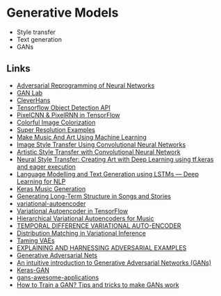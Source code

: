 # Generative Models

* Style transfer
* Text generation
* GANs

## Links
* [Adversarial Reprogramming of Neural Networks](https://arxiv.org/abs/1806.11146)
* [GAN Lab](https://poloclub.github.io/ganlab/)
* [CleverHans](https://github.com/tensorflow/cleverhans)
* [Tensorflow Object Detection API](https://github.com/tensorflow/models/tree/master/research/object_detection)
* [PixelCNN & PixelRNN in TensorFlow](https://github.com/carpedm20/pixel-rnn-tensorflow)
* [Colorful Image Colorization](https://github.com/richzhang/colorization)
* [Super Resolution Examples](https://github.com/tensorlayer/srgan)
* [Make Music And Art Using Machine Learning](https://magenta.tensorflow.org/)
* [Image Style Transfer Using Convolutional Neural Networks](https://www.cv-foundation.org/openaccess/content_cvpr_2016/papers/Gatys_Image_Style_Transfer_CVPR_2016_paper.pdf)
* [Artistic Style Transfer with Convolutional Neural Network](https://medium.com/data-science-group-iitr/artistic-style-transfer-with-convolutional-neural-network-7ce2476039fd)
* [Neural Style Transfer: Creating Art with Deep Learning using tf.keras and eager execution](https://medium.com/tensorflow/neural-style-transfer-creating-art-with-deep-learning-using-tf-keras-and-eager-execution-7d541ac31398)
* [Language Modelling and Text Generation using LSTMs — Deep Learning for NLP](https://medium.com/@shivambansal36/language-modelling-text-generation-using-lstms-deep-learning-for-nlp-ed36b224b275)
* [Keras Music Generation](https://github.com/subpath/Keras_music_gereration)
* [Generating Long-Term Structure in Songs and Stories](https://magenta.tensorflow.org/2016/07/15/lookback-rnn-attention-rnn)
* [variational-autoencoder](https://github.com/kvfrans/variational-autoencoder)
* [Variational Autoencoder in TensorFlow](https://jmetzen.github.io/2015-11-27/vae.html)
* [Hierarchical Variational Autoencoders for Music](https://nips2017creativity.github.io/doc/Hierarchical_Variational_Autoencoders_for_Music.pdf)
* [TEMPORAL DIFFERENCE VARIATIONAL AUTO-ENCODER](https://arxiv.org/pdf/1806.03107.pdf)
* [Distribution Matching in Variational Inference](https://arxiv.org/pdf/1802.06847.pdf)
* [Taming VAEs](https://arxiv.org/pdf/1810.00597v1.pdf)
* [EXPLAINING AND HARNESSING ADVERSARIAL EXAMPLES](https://arxiv.org/pdf/1412.6572.pdf)
* [Generative Adversarial Nets](https://arxiv.org/pdf/1406.2661.pdf)
* [An intuitive introduction to Generative Adversarial Networks (GANs)](https://www.freecodecamp.org/news/an-intuitive-introduction-to-generative-adversarial-networks-gans-7a2264a81394/)
* [Keras-GAN](https://github.com/eriklindernoren/Keras-GAN)
* [gans-awesome-applications](https://github.com/nashory/gans-awesome-applications)
* [How to Train a GAN? Tips and tricks to make GANs work](https://github.com/soumith/ganhacks)

